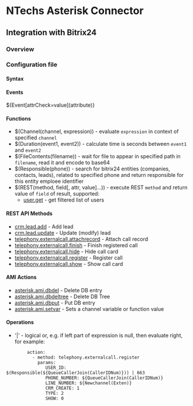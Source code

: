 # NTechs Asterisk Connector

## Integration with Bitrix24

### Overview

### Configuration file

#### Syntax

#### Events

${Event\[attrCheck=value\](attribute)}

#### Functions

 * $(Channel(channel, expression)) - evaluate `expression` in context of specified `channel`
 * $(Duration(event1, event2)) - calculate time is seconds between `event1` and `event2`
 * $(FileContents(filename)) - wait for file to appear in specified path in `filename`, read it and encode to base64
 * $(Responsible(phone)) - search for bitrix24 entities (companies, contacts, leads), related to specified phone and return responsible for this entity emploee identifier
 * $(REST(method, field[, attr, value]...)) - execute REST `method` and return value of `field` of result, supported:
    * [user.get](https://dev.1c-bitrix.ru/rest_help/users/user_get.php) - get filtered list of users

#### REST API Methods

 * [crm.lead.add](https://dev.1c-bitrix.ru/rest_help/crm/leads/crm_lead_add.php) - Add lead
 * [crm.lead.update](https://dev.1c-bitrix.ru/rest_help/crm/leads/crm_lead_update.php) - Update (modify) lead
 * [telephony.externalcall.attachrecord](https://dev.1c-bitrix.ru/rest_help/scope_telephony/telephony/telephony_externalCall_attachRecord.php) - Attach call record
 * [telephony.externalcall.finish](https://dev.1c-bitrix.ru/rest_help/scope_telephony/telephony/telephony_externalcall_finish.php) - Finish registered call
 * [telephony.externalcall.hide](https://dev.1c-bitrix.ru/rest_help/scope_telephony/telephony/telephony_externalcall_hide.php) - Hide call card
 * [telephony.externalcall.register](https://dev.1c-bitrix.ru/rest_help/scope_telephony/telephony/telephony_externalcall_register.php) - Register call
 * [telephony.externalcall.show](https://dev.1c-bitrix.ru/rest_help/scope_telephony/telephony/telephony_externalcall_show.php) - Show call card

#### AMI Actions

 * [asterisk.ami.dbdel](https://wiki.asterisk.org/wiki/display/AST/Asterisk+17+ManagerAction_DBDel) - Delete DB entry
 * [asterisk.ami.dbdeltree](https://wiki.asterisk.org/wiki/display/AST/Asterisk+17+ManagerAction_DBDelTree) - Delete DB Tree
 * [asterisk.ami.dbput](https://wiki.asterisk.org/wiki/display/AST/Asterisk+17+ManagerAction_DBPut) - Put DB entry
 * [asterisk.ami.setvar](https://wiki.asterisk.org/wiki/display/AST/Asterisk+17+ManagerAction_Setvar) - Sets a channel variable or function value

#### Operations

 * '|' - logical or, e.g. if left part of expression is null, then evaluate right, for example:

 ```
         action:
           - method: telephony.externalcall.register
             params:
                USER_ID: $(Responsible(${QueueCallerJoin(CallerIDNum)})) | 663
                PHONE_NUMBER: ${QueueCallerJoin(CallerIDNum)}
                LINE_NUMBER: ${Newchannel(Exten)}
                CRM_CREATE: 1
                TYPE: 2
                SHOW: 0
 ```
